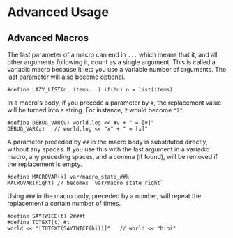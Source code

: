 # Advanced Usage

## Advanced Macros

The last parameter of a macro can end in `...` which means that it, and all other arguments following it, count as a single argument. This is called a variadic macro because it lets you use a variable number of arguments. The last parameter will also become optional.

```dm
#define LAZY_LIST(n, items...) if(!n) n = list(items)
```

In a macro's body, if you precede a parameter by `#`, the replacement value will be turned into a string. For instance, `2` would become `"2"`.

```dm
#define DEBUG_VAR(v) world.log << #v + " = [v]"
DEBUG_VAR(x)   // world.log << "x" + " = [x]"
```

A parameter preceded by `##` in the macro body is substituted directly, without any spaces. If you use this with the last argument in a variadic macro, any preceding spaces, and a comma (if found), will be removed if the replacement is empty.

```dm
#define MACROVAR(k) var/macro_state_##k
MACROVAR(right) // becomes `var/macro_state_right`
```

Using `###` in the macro body, preceded by a number, will repeat the replacement a certain number of times.

```dm
#define SAYTWICE(t) 2###t
#define TOTEXT(t) #t
world << "[TOTEXT(SAYTWICE(hi))]"   // world << "hihi"
```
